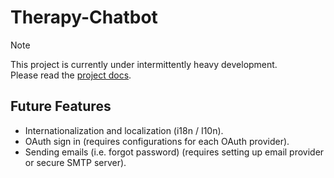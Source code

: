 # Therapy-Chatbot

> [!Note]
> This project is currently under intermittently heavy development.  
> Please read the [project docs](./docs/fdp_instructions.md).

## Future Features
- Internationalization and localization (i18n / I10n).
- OAuth sign in (requires configurations for each OAuth provider).
- Sending emails (i.e. forgot password) (requires setting up email provider or secure SMTP server).
